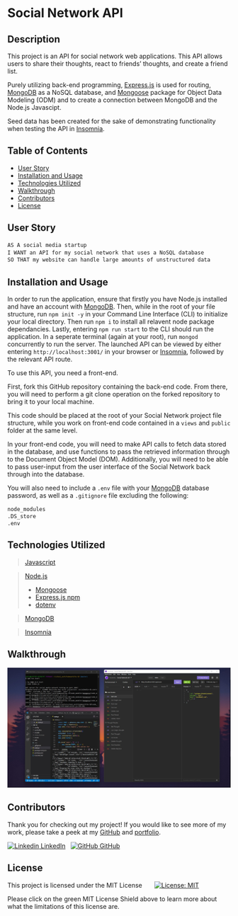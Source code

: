 
# Social Network API

## Description

This project is an API for social network web applications. This API allows users to share their thoughts, react to friends’ thoughts, and create a friend list.

Purely utilizing back-end programming, [Express.js](https://www.npmjs.com/package/express) is used for routing, [MongoDB](https://www.npmjs.com/package/mongodb) as a NoSQL database, and [Mongoose](https://www.npmjs.com/package/mongoose) package for Object Data Modeling (ODM) and to create a connection between MongoDB and the Node.js Javascipt.

Seed data has been created for the sake of demonstrating functionality when testing the API in [Insomnia](https://insomnia.rest/products/insomnia).


## Table of Contents

- [User Story](#user-story)
- [Installation and Usage](#installation-and-usage)
- [Technologies Utilized](#technologies-utilized)
- [Walkthrough](#walkthrough)
- [Contributors](#contributors)
- [License](#license)


## User Story

```md
AS A social media startup
I WANT an API for my social network that uses a NoSQL database
SO THAT my website can handle large amounts of unstructured data
```


## Installation and Usage

In order to run the application, ensure that firstly you have Node.js installed and have an account with [MongoDB](https://www.npmjs.com/package/mongodb). Then, while in the root of your file structure, run `npm init -y` in your Command Line Interface (CLI) to initialize your local directory. Then run `npm i` to install all relavent node package dependancies. Lastly, entering `npm run start` to the CLI should run the application. In a seperate terminal (again at your root), run `mongod` concurrently to run the server. The launched API can be viewed by either entering `http://localhost:3001/` in your browser or [Insomnia](https://insomnia.rest/products/insomnia), followed by the relevant API route.

To use this API, you need a front-end.    

First, fork this GitHub repository containing the back-end code. From there, you will need to perform a git clone operation on the forked repository to bring it to your local machine.   

This code should be placed at the root of your Social Network project file structure, while you work on front-end code contained in a `views` and `public` folder at the same level.    

In your front-end code, you will need to make API calls to fetch data stored in the database, and use functions to pass the retrieved information through to the Document Object Model (DOM). Additionally, you will need to be able to pass user-input from the user interface of the Social Network back through into the database.    

You will also need to include a `.env` file with your [MongoDB](https://www.npmjs.com/package/mongodb) database password, as well as a `.gitignore` file excluding the following:
```
node_modules
.DS_store
.env
```   


## Technologies Utilized

> [Javascript](https://www.javascript.com/)

> [Node.js](https://nodejs.org/en/)
> - [Mongoose](https://www.npmjs.com/package/mongoose)
> - [Express.js npm](https://expressjs.com/)
> - [dotenv](https://www.npmjs.com/package/dotenv)

> [MongoDB](https://www.npmjs.com/package/mongodb)

> [Insomnia](https://insomnia.rest/products/insomnia)


## Walkthrough

[![walkthrough-demo](utils/img/18thumbnail.jpg)]({https://drive.google.com/file/d/1R956JZx-0g-qMl-b1AwuEzexuCGdvN-k/view} "Walkthrough - Application Demo")

## Contributors

Thank you for checking out my project! If you would like to see more of my work, please take a peek at my [GitHub](https://github.com/anitachengalva/) and [portfolio](http://anitachengalva.github.io/portfolio).

[![Linkedin](https://i.stack.imgur.com/gVE0j.png) LinkedIn](https://www.linkedin.com/anitachengalva)
&nbsp;
[![GitHub](https://i.stack.imgur.com/tskMh.png) GitHub](https://github.com/anitachengalva)


## License

This project is licensed under the MIT License &nbsp; &nbsp; &nbsp; [![License: MIT](https://img.shields.io/badge/License-MIT-green.svg)](https://choosealicense.com/licenses/mit/)

Please click on the green MIT License Shield above to learn more about what the limitations of this license are.